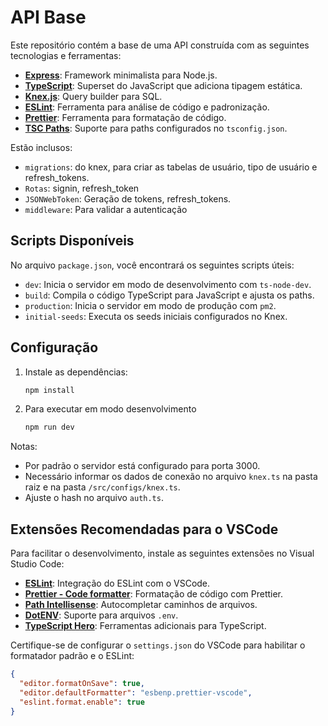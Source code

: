 # API Base

Este repositório contém a base de uma API construída com as seguintes tecnologias e ferramentas:

- **[Express](https://expressjs.com/)**: Framework minimalista para Node.js.
- **[TypeScript](https://www.typescriptlang.org/)**: Superset do JavaScript que adiciona tipagem estática.
- **[Knex.js](https://knexjs.org/)**: Query builder para SQL.
- **[ESLint](https://eslint.org/)**: Ferramenta para análise de código e padronização.
- **[Prettier](https://prettier.io/)**: Ferramenta para formatação de código.
- **[TSC Paths](https://github.com/dividab/tscpaths)**: Suporte para paths configurados no `tsconfig.json`.

Estão inclusos:
- `migrations`: do knex, para criar as tabelas de usuário, tipo de usuário e refresh_tokens.
- `Rotas`: signin, refresh_token
- `JSONWebToken`: Geração de tokens, refresh_tokens.
- `middleware`: Para validar a autenticação

## Scripts Disponíveis

No arquivo `package.json`, você encontrará os seguintes scripts úteis:

- `dev`: Inicia o servidor em modo de desenvolvimento com `ts-node-dev`.
- `build`: Compila o código TypeScript para JavaScript e ajusta os paths.
- `production`: Inicia o servidor em modo de produção com `pm2`.
- `initial-seeds`: Executa os seeds iniciais configurados no Knex.

## Configuração

1. Instale as dependências:
    ```bash
    npm install
    ```

2. Para executar em modo desenvolvimento
    ```bash
    npm run dev
    ```

Notas:
- Por padrão o servidor está configurado para porta 3000.
- Necessário informar os dados de conexão no arquivo `knex.ts` na pasta raiz e na pasta `/src/configs/knex.ts`.
- Ajuste o hash no arquivo `auth.ts`.


## Extensões Recomendadas para o VSCode

Para facilitar o desenvolvimento, instale as seguintes extensões no Visual Studio Code:

- **[ESLint](https://marketplace.visualstudio.com/items?itemName=dbaeumer.vscode-eslint)**: Integração do ESLint com o VSCode.
- **[Prettier - Code formatter](https://marketplace.visualstudio.com/items?itemName=esbenp.prettier-vscode)**: Formatação de código com Prettier.
- **[Path Intellisense](https://marketplace.visualstudio.com/items?itemName=christian-kohler.path-intellisense)**: Autocompletar caminhos de arquivos.
- **[DotENV](https://marketplace.visualstudio.com/items?itemName=mikestead.dotenv)**: Suporte para arquivos `.env`.
- **[TypeScript Hero](https://marketplace.visualstudio.com/items?itemName=rbbit.typescript-hero)**: Ferramentas adicionais para TypeScript.

Certifique-se de configurar o `settings.json` do VSCode para habilitar o formatador padrão e o ESLint:

```json
{
  "editor.formatOnSave": true,
  "editor.defaultFormatter": "esbenp.prettier-vscode",
  "eslint.format.enable": true
}
```



